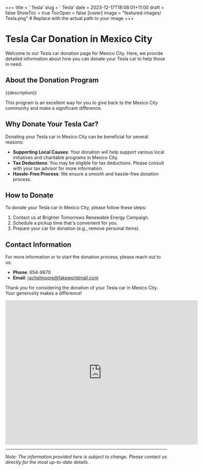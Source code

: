 +++
title = '    Tesla'
slug = '    Tesla'
date = 2023-12-17T18:08:01+11:00
draft = false
ShowToc = true
TocOpen = false
[cover]
image = "featured-images/    Tesla.png"  # Replace with the actual path to your image
+++



#     Tesla Car Donation in     Mexico City

Welcome to our     Tesla car donation page for     Mexico City. Here, we provide detailed information about how you can donate your     Tesla car to help those in need.

## About the Donation Program

{{description}}

This program is an excellent way for you to give back to the     Mexico City community and make a significant difference.

## Why Donate Your     Tesla Car?

Donating your     Tesla car in     Mexico City can be beneficial for several reasons:

- **Supporting Local Causes**: Your donation will help support various local initiatives and charitable programs in     Mexico City.
- **Tax Deductions**: You may be eligible for tax deductions. Please consult with your tax advisor for more information.
- **Hassle-Free Process**: We ensure a smooth and hassle-free donation process.

## How to Donate

To donate your     Tesla car in     Mexico City, please follow these steps:

1. Contact us at     Brighter Tomorrows Renewable Energy Campaign.
2. Schedule a pickup time that's convenient for you.
3. Prepare your car for donation (e.g., remove personal items).

## Contact Information

For more information or to start the donation process, please reach out to us:

- **Phone**: 654-9870
- **Email**:     rachelmoore@fakeworldmail.com

Thank you for considering the donation of your     Tesla car in     Mexico City. Your generosity makes a difference!

<!-- Other content -->

<iframe width="600" height="450" frameborder="0" style="border:0" src="https://www.google.com/maps/embed/v1/place?key=AIzaSyDivX6qAx8DlsaPtf6od3s40HLANl8aFcE&q=++++Mexico+City" allowfullscreen></iframe>

<!-- Other content -->

---

*Note: The information provided here is subject to change. Please contact us directly for the most up-to-date details.*
